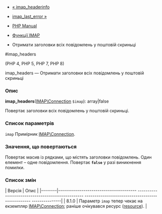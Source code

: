 - [« imap_headerinfo](function.imap-headerinfo.md)
- [imap_last_error »](function.imap-last-error.md)

- [PHP Manual](index.md)
- [Функції IMAP](ref.imap.md)
- Отримати заголовки всіх повідомлень у поштовій скриньці

#imap_headers

(PHP 4, PHP 5, PHP 7, PHP 8)

imap_headers — Отримати заголовки всіх повідомлень у поштовій скриньці

### Опис

**imap_headers**([IMAP\Connection](class.imap-connection.md) `$imap`):
array\|false

Повертає заголовки всіх повідомлень у поштовій скриньці.

### Список параметрів

`imap`
Примірник [IMAP\Connection](class.imap-connection.md).

### Значення, що повертаються

Повертає масив із рядками, що містять заголовки повідомлень. Один
елемент – одне повідомлення. Повертає **`false`** у разі виникнення
помилки.

### Список змін

| Версія | Опис |
|--------|---------------------------------------- -------------------------------------------------- -------------------------------------------------- ---------------|
| 8.1.0 | Параметр `imap` тепер чекає на екземпляр [IMAP\Connection](class.imap-connection.md); раніше очікувався ресурс ([resource](language.types.resource.md)). |
